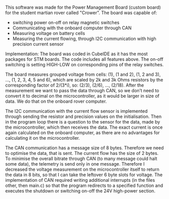 This software was made for the Power Management Board (custom board) for the student martian rover called "Crower". The board was capable of:
- switching power on-off on relay magnetic switches
- Communicating with the onboard computer through CAN
- Measuring voltage on battery cells
- Measuring the current flowing, through I2C communication with high precision current sensor

Implementation:
The board was coded in CubeIDE as it has the most packages for STM boards. The code includes all features above. The on-off switching is setting HIGH-LOW on corresponding pins of the relay switches.

The board measures grouped voltage from cells: (1), (1 and 2), (1, 2 and 3), …, (1, 2, 3, 4, 5 and 6), which are scaled by 2k and 3k Ohms resistors by the corresponding factor of 2/(3*i), so: (2/3), (2/6), …, (2/18). After the measurement we want to pass the data through CAN, so we don’t need to convert it to decimal on the microcontroller, as it would be larger in size of data. We do that on the onboard rover computer. 

The I2C communication with the current flow sensor is implemented through sending the resistor and precision values on the initialisation. Then in the program loop there is a question to the sensor for the data, made by the microcontroller, which then receives the data. The exact current is once again calculated on the onboard computer, as there are no advantages for calculating it on the microcontroller.

The CAN communication has a message size of 8 bytes. Therefore we need to optimise the data, that is sent. The current flow has the size of 2 bytes. To minimise the overall bitrate through CAN (to many message could halt some data), the telemetry is send only in one message. Therefore I decreased the voltage measurement on the microcontroller itself to return the data in 8 bits, so that I can take the leftover 6 byte slots for voltage. The implementation of CAN required writing additional interrupts (in the files other, then main.c) so that the program redirects to a specified function and executes the shutdown or switching on-off the 24V high-power section.
